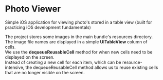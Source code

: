 # Photo Viewer
Simple iOS application for viewing photo's stored in a table view (built for practicing iOS development fundamentals)


The project stores some images in the main bundle's resources directory. <br>
The image file names are displayed in a simple **UITableView** column of cells.<br>
We use the **dequeueReusableCell** method for when new cells need to be displayed on the screen. <br>
Instead of creating a new cell for each item, which can be resource-intensive, the dequeueReusableCell method allows us to reuse existing cells that are no longer visible on the screen.

